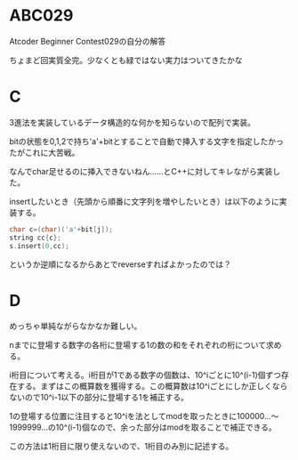 # ABC029
Atcoder Beginner Contest029の自分の解答

ちょまど回実質全完。少なくとも緑ではない実力はついてきたかな

# C
3進法を実装しているデータ構造的な何かを知らないので配列で実装。

bitの状態を0,1,2で持ち'a'+bitとすることで自動で挿入する文字を指定したかったがこれに大苦戦。

なんでchar足せるのに挿入できないねん……とC++に対してキレながら実装した。

insertしたいとき（先頭から順番に文字列を増やしたいとき）は以下のように実装する。

```cpp
char c=(char)('a'+bit[j]);
string cc{c};
s.insert(0,cc);
```

というか逆順になるからあとでreverseすればよかったのでは？

# D
めっちゃ単純ながらなかなか難しい。

nまでに登場する数字の各桁に登場する1の数の和をそれぞれの桁について求める。

i桁目について考える。i桁目が1である数字の個数は、10^iごとに10^(i-1)個ずつ存在する。まずはこの概算数を獲得する。この概算数は10^iごとにしか正しくならないので10^i-1以下の部分に登場する1を補正する。

1の登場する位置に注目すると10^iを法としてmodを取ったときに100000...～1999999...の10^(i-1)個なので、余った部分はmodを取ることで補正できる。

この方法は1桁目に限り使えないので、1桁目のみ別に記述する。